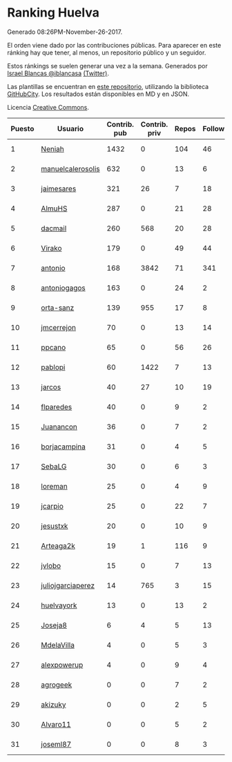 # Ranking Huelva

Generado 08:26PM-November-26-2017.

El orden viene dado por las contribuciones públicas. Para aparecer en este ránking hay que tener, al menos, un repositorio público y un seguidor.

Estos ránkings se suelen generar una vez a la semana. Generados por [Israel Blancas @iblancasa](https://github.com/iblancasa/) [(Twitter)](https://twitter.com/iblancasa).

Las plantillas se encuentran en [este repositorio](https://github.com/iblancasa/GH-Spanish-Ranking), utilizando la biblioteca [GitHubCity](https://github.com/iblancasa/GitHubCity). Los resultados están disponibles en MD y en JSON.

Licencia [Creative Commons](https://creativecommons.org/licenses/by/4.0/).

| Puesto   |  Usuario  | Contrib. pub | Contrib. priv |Repos| Followers | Desde |  Avatar  |
|----------|-----------|--------------|---------------|-----|-----------|-------|----------|
|1|[Neniah](https://github.com/Neniah)|1432|0|104|46|2011-10-22|![Neniah](https://avatars3.githubusercontent.com/u/1144759)|
|2|[manuelcalerosolis](https://github.com/manuelcalerosolis)|632|0|13|6|2012-12-20|![manuelcalerosolis](https://avatars2.githubusercontent.com/u/3088246)|
|3|[jaimesares](https://github.com/jaimesares)|321|26|7|18|2012-09-28|![jaimesares](https://avatars1.githubusercontent.com/u/2446051)|
|4|[AlmuHS](https://github.com/AlmuHS)|287|0|21|28|2015-10-11|![AlmuHS](https://avatars1.githubusercontent.com/u/15078104)|
|5|[dacmail](https://github.com/dacmail)|260|568|20|28|2008-05-28|![dacmail](https://avatars2.githubusercontent.com/u/11754)|
|6|[Virako](https://github.com/Virako)|179|0|49|44|2011-05-28|![Virako](https://avatars3.githubusercontent.com/u/815686)|
|7|[antonio](https://github.com/antonio)|168|3842|71|341|2008-07-19|![antonio](https://avatars1.githubusercontent.com/u/17516)|
|8|[antoniogagos](https://github.com/antoniogagos)|163|0|24|2|2015-09-18|![antoniogagos](https://avatars1.githubusercontent.com/u/14351629)|
|9|[orta-sanz](https://github.com/orta-sanz)|139|955|17|8|2013-01-22|![orta-sanz](https://avatars2.githubusercontent.com/u/3337555)|
|10|[jmcerrejon](https://github.com/jmcerrejon)|70|0|13|14|2012-07-09|![jmcerrejon](https://avatars1.githubusercontent.com/u/1942431)|
|11|[ppcano](https://github.com/ppcano)|65|0|56|26|2011-06-02|![ppcano](https://avatars0.githubusercontent.com/u/825430)|
|12|[pablopi](https://github.com/pablopi)|60|1422|7|13|2014-02-19|![pablopi](https://avatars0.githubusercontent.com/u/6725714)|
|13|[jarcos](https://github.com/jarcos)|40|27|10|19|2011-07-23|![jarcos](https://avatars2.githubusercontent.com/u/933995)|
|14|[flparedes](https://github.com/flparedes)|40|0|9|2|2015-06-28|![flparedes](https://avatars2.githubusercontent.com/u/13085943)|
|15|[Juanancon](https://github.com/Juanancon)|36|0|7|2|2016-04-29|![Juanancon](https://avatars1.githubusercontent.com/u/18741909)|
|16|[borjacampina](https://github.com/borjacampina)|31|0|4|5|2010-12-08|![borjacampina](https://avatars1.githubusercontent.com/u/514025)|
|17|[SebaLG](https://github.com/SebaLG)|30|0|6|3|2015-11-17|![SebaLG](https://avatars1.githubusercontent.com/u/15893746)|
|18|[loreman](https://github.com/loreman)|25|0|4|9|2010-11-19|![loreman](https://avatars2.githubusercontent.com/u/488198)|
|19|[jcarpio](https://github.com/jcarpio)|25|0|22|7|2010-11-23|![jcarpio](https://avatars1.githubusercontent.com/u/493260)|
|20|[jesustxk](https://github.com/jesustxk)|20|0|10|9|2014-07-01|![jesustxk](https://avatars2.githubusercontent.com/u/8038664)|
|21|[Arteaga2k](https://github.com/Arteaga2k)|19|1|116|9|2012-05-11|![Arteaga2k](https://avatars2.githubusercontent.com/u/1731164)|
|22|[jvlobo](https://github.com/jvlobo)|15|0|7|13|2013-10-12|![jvlobo](https://avatars1.githubusercontent.com/u/5671420)|
|23|[juliojgarciaperez](https://github.com/juliojgarciaperez)|14|765|3|15|2015-08-26|![juliojgarciaperez](https://avatars2.githubusercontent.com/u/13980296)|
|24|[huelvayork](https://github.com/huelvayork)|13|0|13|2|2011-03-29|![huelvayork](https://avatars3.githubusercontent.com/u/697151)|
|25|[Joseja8](https://github.com/Joseja8)|6|4|5|13|2014-07-12|![Joseja8](https://avatars0.githubusercontent.com/u/8145991)|
|26|[MdelaVilla](https://github.com/MdelaVilla)|4|0|5|3|2012-07-18|![MdelaVilla](https://avatars0.githubusercontent.com/u/2000720)|
|27|[alexpowerup](https://github.com/alexpowerup)|4|0|9|4|2015-04-20|![alexpowerup](https://avatars0.githubusercontent.com/u/12040064)|
|28|[agrogeek](https://github.com/agrogeek)|0|0|7|2|2009-04-01|![agrogeek](https://avatars0.githubusercontent.com/u/69480)|
|29|[akizuky](https://github.com/akizuky)|0|0|2|5|2011-09-08|![akizuky](https://avatars2.githubusercontent.com/u/1035039)|
|30|[Alvaro11](https://github.com/Alvaro11)|0|0|5|2|2014-09-26|![Alvaro11](https://avatars3.githubusercontent.com/u/8927377)|
|31|[joseml87](https://github.com/joseml87)|0|0|8|3|2016-01-13|![joseml87](https://avatars3.githubusercontent.com/u/16690607)|
